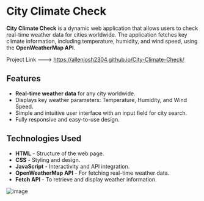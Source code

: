 # City Climate Check

**City Climate Check** is a dynamic web application that allows users to check real-time weather data for cities worldwide. The application fetches key climate information, including temperature, humidity, and wind speed, using the **OpenWeatherMap API**.

Project Link ---> https://allenjosh2304.github.io/City-Climate-Check/

## Features

- **Real-time weather data** for any city worldwide.
- Displays key weather parameters: Temperature, Humidity, and Wind Speed.
- Simple and intuitive user interface with an input field for city search.
- Fully responsive and easy-to-use design.
  
## Technologies Used

- **HTML** - Structure of the web page.
- **CSS** - Styling and design.
- **JavaScript** - Interactivity and API integration.
- **OpenWeatherMap API** - For fetching real-time weather data.
- **Fetch API** - To retrieve and display weather information.

![image](https://github.com/user-attachments/assets/4ac18206-d31f-4163-8292-f4cda20a06d8)
